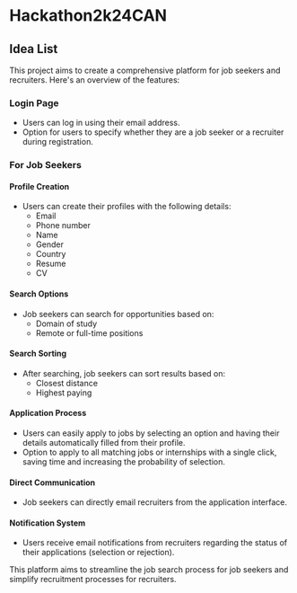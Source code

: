 # Hackathon2k24CAN

## Idea List

This project aims to create a comprehensive platform for job seekers and recruiters. Here's an overview of the features:

### Login Page
- Users can log in using their email address.
- Option for users to specify whether they are a job seeker or a recruiter during registration.

### For Job Seekers

#### Profile Creation
- Users can create their profiles with the following details:
  - Email
  - Phone number
  - Name
  - Gender
  - Country
  - Resume
  - CV

#### Search Options
- Job seekers can search for opportunities based on:
  - Domain of study
  - Remote or full-time positions
  
#### Search Sorting
- After searching, job seekers can sort results based on:
  - Closest distance
  - Highest paying

#### Application Process
- Users can easily apply to jobs by selecting an option and having their details automatically filled from their profile.
- Option to apply to all matching jobs or internships with a single click, saving time and increasing the probability of selection.

#### Direct Communication
- Job seekers can directly email recruiters from the application interface.

#### Notification System
- Users receive email notifications from recruiters regarding the status of their applications (selection or rejection).

This platform aims to streamline the job search process for job seekers and simplify recruitment processes for recruiters.